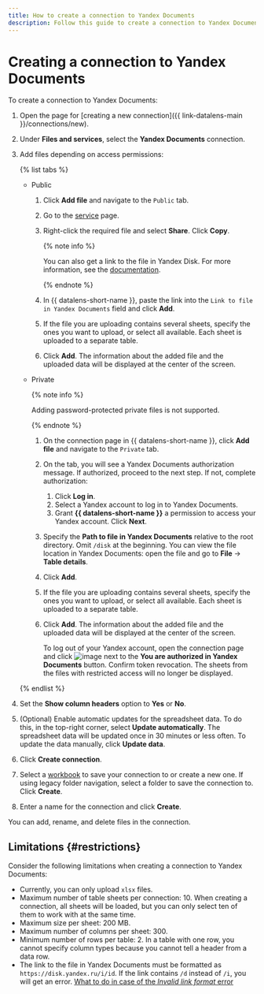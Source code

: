 ```yaml
---
title: How to create a connection to Yandex Documents
description: Follow this guide to create a connection to Yandex Documents.
---
```


# Creating a connection to Yandex Documents


To create a connection to Yandex Documents:

1. Open the page for [creating a new connection]({{ link-datalens-main }}/connections/new).
1. Under **Files and services**, select the **Yandex Documents** connection.
1. Add files depending on access permissions:

   {% list tabs %}

   - Public

     1. Click **Add file** and navigate to the `Public` tab.
     1. Go to the [service](https://docs.yandex.ru/docs?type=xlsx) page.
     1. Right-click the required file and select **Share**. Click **Copy**.

        {% note info %}

        You can also get a link to the file in Yandex Disk. For more information, see the [documentation](https://yandex.com/support/disk/share/sharing.html#how-to-share).

        {% endnote %}

     1. In {{ datalens-short-name }}, paste the link into the `Link to file in Yandex Documents` field and click **Add**.
     1. If the file you are uploading contains several sheets, specify the ones you want to upload, or select all available. Each sheet is uploaded to a separate table.
     1. Click **Add**. The information about the added file and the uploaded data will be displayed at the center of the screen.

   - Private

     {% note info %}
     
     Adding password-protected private files is not supported. 

     {% endnote %}

     1. On the connection page in {{ datalens-short-name }}, click **Add file** and navigate to the `Private` tab.
     1. On the tab, you will see a Yandex Documents authorization message. If authorized, proceed to the next step. If not, complete authorization:
         1. Click **Log in**.
         1. Select a Yandex account to log in to Yandex Documents.
         1. Grant **{{ datalens-short-name }}** a permission to access your Yandex account. Click **Next**.
     1. Specify the **Path to file in Yandex Documents** relative to the root directory. Omit `/disk` at the beginning. You can view the file location in Yandex Documents: open the file and go to **File** → **Table details**.
     1. Click **Add**.
     1. If the file you are uploading contains several sheets, specify the ones you want to upload, or select all available. Each sheet is uploaded to a separate table.
     1. Click **Add**. The information about the added file and the uploaded data will be displayed at the center of the screen.

        To log out of your Yandex account, open the connection page and click ![image](../../../_assets/console-icons/arrow-right-from-square.svg) next to the **You are authorized in Yandex Documents** button. Confirm token revocation. The sheets from the files with restricted access will no longer be displayed.

   {% endlist %}

1. Set the **Show column headers** option to **Yes** or **No**.
1. (Optional) Enable automatic updates for the spreadsheet data. To do this, in the top-right corner, select **Update automatically**. The spreadsheet data will be updated once in 30 minutes or less often. To update the data manually, click **Update data**.
1. Click **Create connection**.


1. Select a [workbook](../../workbooks-collections/index.md) to save your connection to or create a new one. If using legacy folder navigation, select a folder to save the connection to. Click **Create**.


1. Enter a name for the connection and click **Create**.

You can add, rename, and delete files in the connection.


## Limitations {#restrictions}

Consider the following limitations when creating a connection to Yandex Documents:

* Currently, you can only upload `xlsx` files.
* Maximum number of table sheets per connection: 10. When creating a connection, all sheets will be loaded, but you can only select ten of them to work with at the same time.
* Maximum size per sheet: 200 MB.
* Maximum number of columns per sheet: 300.
* Minimum number of rows per table: 2. In a table with one row, you cannot specify column types because you cannot tell a header from a data row.
* The link to the file in Yandex Documents must be formatted as `https://disk.yandex.ru/i/id`. If the link contains `/d` instead of `/i`, you will get an error. [What to do in case of the _Invalid link format_ error](../../qa/connections.md#yadocs-error-link)
